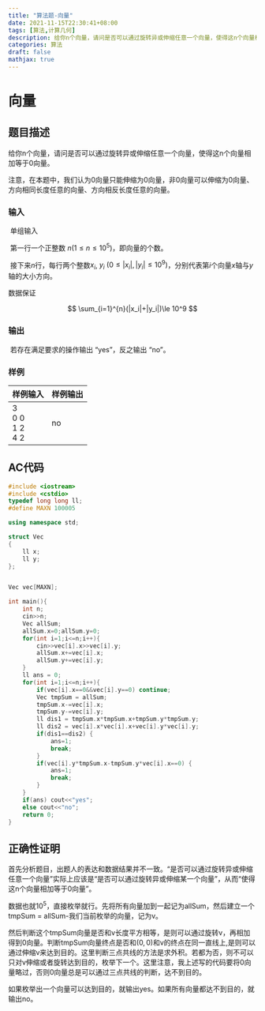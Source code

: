 ```yaml
---
title: "算法题-向量"
date: 2021-11-15T22:30:41+08:00
tags: [算法,计算几何]
description: 给你n个向量，请问是否可以通过旋转异或伸缩任意一个向量，使得这n个向量相加等于0向量。
categories: 算法
draft: false
mathjax: true
---
```


# 向量

## 题目描述

​    给你n个向量，请问是否可以通过旋转异或伸缩任意一个向量，使得这n个向量相加等于0向量。
​    

​    注意，在本题中，我们认为0向量只能伸缩为0向量，非0向量可以伸缩为0向量、方向相同长度任意的向量、方向相反长度任意的向量。

### 输入

​    单组输入

​    第一行一个正整数 $n(1\le n\le 10^5)$，即向量的个数。

​    接下来$n$行，每行两个整数$x_i$, $y_i$ $(0\le |x_i|,|y_i|\le 10^9)$，分别代表第$i$个向量$x$轴与$y$轴的大小方向。

数据保证

$$
\sum_{i=1}^{n}(|x_i|+|y_i|)\le 10^9
$$

### 输出

​    若存在满足要求的操作输出 “yes”，反之输出 “no”。

### 样例

| 样例输入                         | 样例输出 |
| ---------------------------- | ---- |
| 3<br />0 0<br />1 2<br />4 2 | no   |

## AC代码

```c++
#include <iostream>
#include <cstdio>
typedef long long ll;
#define MAXN 100005

using namespace std;

struct Vec
{
    ll x;
    ll y;
};


Vec vec[MAXN];

int main(){
    int n;
    cin>>n;
    Vec allSum;
    allSum.x=0;allSum.y=0;
    for(int i=1;i<=n;i++){
        cin>>vec[i].x>>vec[i].y;
        allSum.x+=vec[i].x;
        allSum.y+=vec[i].y;
    }
    ll ans = 0;
    for(int i=1;i<=n;i++){
        if(vec[i].x==0&&vec[i].y==0) continue;
        Vec tmpSum = allSum;
        tmpSum.x-=vec[i].x;
        tmpSum.y-=vec[i].y;
        ll dis1 = tmpSum.x*tmpSum.x+tmpSum.y*tmpSum.y;
        ll dis2 = vec[i].x*vec[i].x+vec[i].y*vec[i].y;
        if(dis1==dis2) {
            ans=1;
            break;
        }
        if(vec[i].y*tmpSum.x-tmpSum.y*vec[i].x==0) {
            ans=1;
            break;
        }
    }
    if(ans) cout<<"yes";
    else cout<<"no";
    return 0;
}
```

## 正确性证明

首先分析题目，出题人的表达和数据结果并不一致。“是否可以通过旋转异或伸缩任意一个向量”实际上应该是“是否可以通过旋转异或伸缩某一个向量”，从而“使得这n个向量相加等于0向量”。

数据也就$10^5$，直接枚举就行。先将所有向量加到一起记为allSum，然后建立一个tmpSum = allSum-我们当前枚举的向量，记为v。

然后判断这个tmpSum向量是否和v长度平方相等，是则可以通过旋转v，再相加得到0向量。判断tmpSum向量终点是否和$(0,0)$和v的终点在同一直线上,是则可以通过伸缩v来达到目的。这里判断三点共线的方法是求外积。若都为否，则不可以只对v伸缩或者旋转达到目的，枚举下一个。这里注意，我上述写的代码要将0向量略过，否则0向量总是可以通过三点共线的判断，达不到目的。

如果枚举出一个向量可以达到目的，就输出yes。如果所有向量都达不到目的，就输出no。

